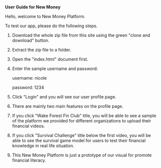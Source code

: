 <b><h>User Guide for New Money</h></b>

Hello, welcome to New Money Platform.

To test our app, please do the following steps.

1. Download the whole zip file from this site using the green "clone and download" button.

2. Extract the zip file to a folder.

3. Open the "index.html" document first.

4. Enter the sample username and password:

      username: nicole
      
      password: 1234
      
5. Click "Login" and you will see our user profile page.

6. There are mainly two main features on the profile page.

7. If you click "Wake Forest Fin Club" title, you will be able to see a sample of the platform we provided for different organizations to upload their financial videos.

8. If you click "Survival Challenge" title below the first video, you will be able to see the survival game model for users to test their financial knowledge in real life situation.

9. This New Money Platform is just a prototype of our visual for promote financial literacy.
